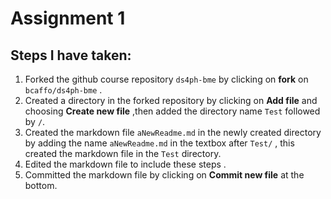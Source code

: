 # Assignment 1
## Steps I have taken:


1. Forked the github course repository `ds4ph-bme` by clicking on **fork** on `bcaffo/ds4ph-bme` .
2. Created a directory in the forked repository by clicking on **Add file** and choosing **Create new file** ,then added the directory name `Test` followed by `/`.
3. Created the markdown file `aNewReadme.md` in the newly created directory by adding the name `aNewReadme.md` in the textbox after `Test/` , this created the markdown file  in the `Test` directory.
4. Edited the markdown file to include these steps .
5. Committed the markdown file  by clicking on **Commit new file** at the bottom.
